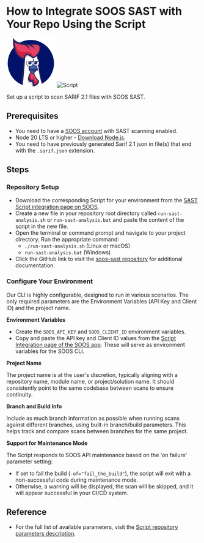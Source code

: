 # How to Integrate SOOS SAST with Your Repo Using the Script

<div>
<img src="../assets/img/SOOS-Icon.png" alt="SOOS" width="128" height="128">
<img src="../assets/img/shell.png" alt="Script" width="128" height="128">
</div>

Set up a script to scan SARIF 2.1 files with SOOS SAST.

## Prerequisites
- You need to have a [SOOS account](https://app.soos.io/register) with SAST scanning enabled.
- Node 20 LTS or higher - [Download Node.js](https://nodejs.org/en/download).
- You need to have previously generated Sarif 2.1 json in file(s) that end with the `.sarif.json` extension.

## Steps

### **Repository Setup**
* Download the corresponding Script for your environment from the [SAST Script integration page on SOOS](https://app.soos.io/integrate/sast?id=script).
* Create a new file in your repository root directory called `run-sast-analysis.sh` or `run-sast-analysis.bat` and paste the content of the script in the new file.
* Open the terminal or command prompt and navigate to your project directory. Run the appropriate command:
    * `./run-sast-analysis.sh` (Linux or macOS)
    * `run-sast-analysis.bat` (Windows)
* Click the GitHub link to visit the [soos-sast repository](https://github.com/soos-io/soos-sast) for additional documentation.

### **Configure Your Environment**
Our CLI is highly configurable, designed to run in various scenarios. The only required parameters are the Environment Variables (API Key and Client ID) and the project name.

**Environment Variables**

* Create the `SOOS_API_KEY` and `SOOS_CLIENT_ID` environment variables.
* Copy and paste the API key and Client ID values from the [Script Integration page of the SOOS app](https://app.soos.io/integrate/sast?id=script). These will serve as environment variables for the SOOS CLI.

**Project Name**

The project name is at the user's discretion, typically aligning with a repository name, module name, or project/solution name. It should consistently point to the same codebase between scans to ensure continuity.

**Branch and Build Info**

Include as much branch information as possible when running scans against different branches, using built-in branch/build parameters. This helps track and compare scans between branches for the same project.

**Support for Maintenance Mode**

The Script responds to SOOS API maintenance based on the 'on failure' parameter setting:
* If set to fail the build (`-of="fail_the_build"`), the script will exit with a non-successful code during maintenance mode.
* Otherwise, a warning will be displayed, the scan will be skipped, and it will appear successful in your CI/CD system.

## Reference
* For the full list of available parameters, visit the [Script repository parameters description](https://github.com/soos-io/soos-sast?tab=readme-ov-file#parameters).
